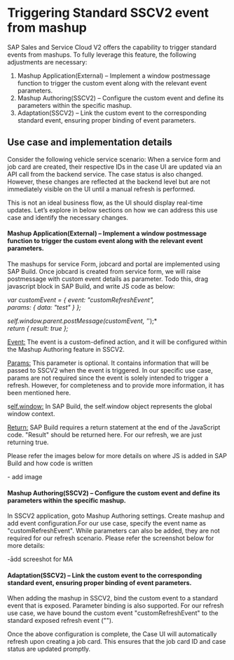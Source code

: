 # Triggering Standard SSCV2 event from mashup
SAP Sales and Service Cloud V2 offers the capability to trigger standard events from mashups. To fully leverage this feature, the following adjustments are necessary:
   1) Mashup Application(External) – Implement a window postmessage function to trigger the custom event along with the relevant event parameters.
   2) Mashup Authoring(SSCV2) – Configure the custom event and define its parameters within the specific mashup.
   3) Adaptation(SSCV2) – Link the custom event to the corresponding standard event, ensuring proper binding of event parameters.

   ## Use case and implementation details
   Consider the following vehicle service scenario: When a service form and job card are created, their respective IDs in the case UI are updated via an API call from the backend service. The case status is also changed. However, these changes are reflected at the backend level but are not immediately visible on the UI until a manual refresh is performed.

   This is not an ideal business flow, as the UI should display real-time updates. Let’s explore in below sections on how we can address this use case and identify the necessary changes. 

 #### Mashup Application(External) – Implement a window postmessage function to trigger the custom event along with the relevant event parameters.
   The mashups for service Form, jobcard and portal are implemented using SAP Build. Once jobcard is created from service form, we will raise postmessage with custom event details as parameter. Todo this, drag javascript block in SAP Build, and write JS code as below:
   
*var customEvent = {	event: "customRefreshEvent",*<br>
						*params: {*
							*data: "test"*
						*}*
					*};*
 
*self.window.parent.postMessage(customEvent, '*');*<br>
 *return { result: true };*    

<u>Event:</u>
The event is a custom-defined action, and it will be configured within the Mashup Authoring feature in SSCV2.

<u>Params:</u>
This parameter is optional. It contains information that will be passed to SSCV2 when the event is triggered. In our specific use case, params are not required since the event is solely intended to trigger a refresh. However, for completeness and to provide more information, it has been mentioned here.

s<u>elf.window:</u>
In SAP Build, the self.window object represents the global window context.

<u>Return:</u>
SAP Build requires a return statement at the end of the JavaScript code. "Result" should be returned here. For our refresh, we are just returning true.

Please refer the images below for more details on where JS is added in SAP Build and how code is written

<todo>- add image

#### Mashup Authoring(SSCV2) – Configure the custom event and define its parameters within the specific mashup.
In SSCV2 application, goto Mashup Authoring settings. Create mashup and add event configuration.For our use case, specify the event name as "customRefreshEvent". While parameters can also be added, they are not required for our refresh scenario.
Please refer the screenshot below for more details:

<todo>-ādd screeshot for MA

#### Adaptation(SSCV2) – Link the custom event to the corresponding standard event, ensuring proper binding of event parameters.
When adding the mashup in SSCV2, bind the custom event to a standard event that is exposed. Parameter binding is also supported.
For our refresh use case, we have bound the custom event "customRefreshEvent" to the standard exposed refresh event ("").


Once the above configuration is complete, the Case UI will automatically refresh upon creating a job card. This ensures that the job card ID and case status are updated promptly.



